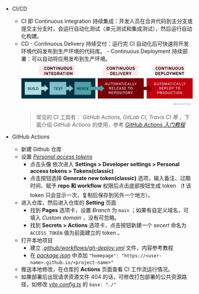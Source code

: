 - CI/CD

  - CI 即 Continuous Integration 持续集成：开发人员在合并代码到主分支或提交主分支时，会运行自动化测试（单元测试和集成测试），然后运行自动化构建。
  - CD - Continuous Delivery 持续交付：运行完 CI 自动化后可快速将开发环境代码发布到生产环境的代码库。 - Continuous Deployment 持续部署：可以自动将应用发布到生产环境。
    ![_CI/CD 流程图_](/docs/CICD.webp)
    > 常见的 CI 工具有： _GitHub Actions, GitLab CI, Travis CI 等_ ，下面介绍 _GitHub Actions_ 的使用，参考 [_GitHub Actions 入门教程_](https://www.ruanyifeng.com/blog/2019/09/getting-started-with-github-actions.html)

- GitHub Actions
  - 新建 Github 仓库
  - 设置 [_Personal access tokens_](/https://github.com/settings/tokens)
    - 点击头像 依次进入 **Settings > Developer settings > Personal access tokens > Tokens(classic)**
    - 点击按钮选择 **Generate new token(classic)** 选项，输入备注、过期时间、赋予 **repo 和 workflow** 权限后点击底部按钮生成 token （❗ 该 token 只会显示一次，复制后保存到另外一个地方）。
  - 进入仓库，然后进入仓库的 **Setting** 页面
    - 找到 **Pages** 选项卡，设置 _Branch_ 为 `main` ；如果有自定义域名，可填入 _Custom domain_ ，没有可忽略。
    - 找到 **Secrets > Actions** 选项卡，点击按钮新建一个 _secert_ 命名为 `ACCESS_TOKEN` 值为前面建立的 token 。
  - 打开本地项目
    - 建立 [_.github/workflows/gh-deploy.yml_](/.github/workflows/gh-deploy.yml) 文件，内容参考教程
    - 在 [_package.json_](/package.json) 中添加 `"homepage": "https://<user-name>.github.io/<project-name>"`
  - 推送本地修改，在仓库的 **Actions** 页面查看 CI 工作流运行情况。
  - 如果部署后出现请求资源文件 404 的话，可修改打包部署的公共资源路径，如修改 [_vite.config.ts_](/vite.config.ts) 的 `base: "./"`
